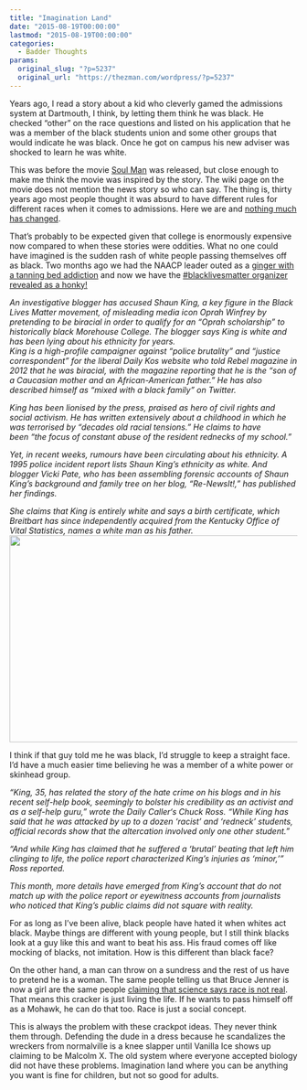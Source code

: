 ```yaml
---
title: "Imagination Land"
date: "2015-08-19T00:00:00"
lastmod: "2015-08-19T00:00:00"
categories:
  - Badder Thoughts
params:
  original_slug: "?p=5237"
  original_url: "https://thezman.com/wordpress/?p=5237"
---
```


Years ago, I read a story about a kid who cleverly gamed the admissions
system at Dartmouth, I think, by letting them think he was black. He
checked “other” on the race questions and listed on his application that
he was a member of the black students union and some other groups that
would indicate he was black. Once he got on campus his new adviser was
shocked to learn he was white.

This was before the movie
<a href="http://www.imdb.com/title/tt0091991/" rel="noopener"
target="_blank">Soul Man</a> was released, but close enough to make me
think the movie was inspired by the story. The wiki page on the movie
does not mention the news story so who can say. The thing is, thirty
years ago most people thought it was absurd to have different rules for
different races when it comes to admissions. Here we are and <a
href="http://www.mediaite.com/online/mindy-kalings-brother-reveals-he-pretended-to-be-black-to-get-into-medical-school/"
rel="noopener" target="_blank">nothing much has changed</a>.

That’s probably to be expected given that college is enormously
expensive now compared to when these stories were oddities. What no one
could have imagined is the sudden rash of white people passing
themselves off as black. Two months ago we had the NAACP leader outed as
a <a
href="http://www.cnn.com/2015/06/16/us/washington-rachel-dolezal-naacp/"
rel="noopener" target="_blank">ginger with a tanning bed addiction</a>
and now we have the <a
href="http://www.breitbart.com/big-government/2015/08/19/did-black-lives-matter-organiser-shaun-king-mislead-oprah-winfrey-by-pretending-to-be-biracial/"
rel="noopener" target="_blank">#blacklivesmatter organizer revealed as a
honky!</a>

*An investigative blogger has accused Shaun King, a key figure in the
Black Lives Matter movement, of misleading media icon Oprah Winfrey by
pretending to be biracial in order to qualify for an “Oprah scholarship”
to historically black Morehouse College. The blogger says King is white
and has been lying about his ethnicity for years.*  
*King is a high-profile campaigner against “police brutality” and
“justice correspondent” for the liberal Daily Kos website who told Rebel
magazine in 2012 that he was biracial, with the magazine reporting that
he is the “son of a Caucasian mother and an African-American father.” He
has also described himself as “mixed with a black family” on Twitter.*

*King has been lionised by the press, praised as hero of civil rights
and social activism. He has written extensively about a childhood in
which he was terrorised by “decades old racial tensions.” He claims to
have been “the focus of constant abuse of the resident rednecks of my
school.”*

*Yet, in recent weeks, rumours have been circulating about his
ethnicity. A 1995 police incident report lists Shaun King’s ethnicity as
white. And blogger Vicki Pate, who has been assembling forensic accounts
of Shaun King’s background and family tree on her blog, “Re-NewsIt!,”
has published her findings.*

*She claims that King is entirely white and says a birth certificate,
which Breitbart has since independently acquired from the Kentucky
Office of Vital Statistics, names a white man as his
father.<img src="http://media.breitbart.com/media/2015/08/hqdefault-1.jpg"
class="alignnone" decoding="async" width="650" height="362" />*

I think if that guy told me he was black, I’d struggle to keep a
straight face. I’d have a much easier time believing he was a member of
a white power or skinhead group.

*“King, 35, has related the story of the hate crime on his blogs and in
his recent self-help book, seemingly to bolster his credibility as an
activist and as a self-help guru,” wrote the Daily Caller‘s Chuck Ross.
“While King has said that he was attacked by up to a dozen ‘racist’ and
‘redneck’ students, official records show that the altercation involved
only one other student.”*

*“And while King has claimed that he suffered a ‘brutal’ beating that
left him clinging to life, the police report characterized King’s
injuries as ‘minor,’” Ross reported.*

*This month, more details have emerged from King’s account that do not
match up with the police report or eyewitness accounts from journalists
who noticed that King’s public claims did not square with reality.*

For as long as I’ve been alive, black people have hated it when whites
act black. Maybe things are different with young people, but I still
think blacks look at a guy like this and want to beat his ass. His fraud
comes off like mocking of blacks, not imitation. How is this different
than black face?

On the other hand, a man can throw on a sundress and the rest of us have
to pretend he is a woman. The same people telling us that Bruce Jenner
is now a girl are the same people <a
href="http://www.livescience.com/47627-race-is-not-a-science-concept.html"
rel="noopener" target="_blank">claiming that science says race is not
real</a>. That means this cracker is just living the life. If he wants
to pass himself off as a Mohawk, he can do that too. Race is just a
social concept.

This is always the problem with these crackpot ideas. They never think
them through. Defending the dude in a dress because he scandalizes the
wreckers from normalville is a knee slapper until Vanilla Ice shows up
claiming to be Malcolm X. The old system where everyone accepted biology
did not have these problems. Imagination land where you can be anything
you want is fine for children, but not so good for adults.
